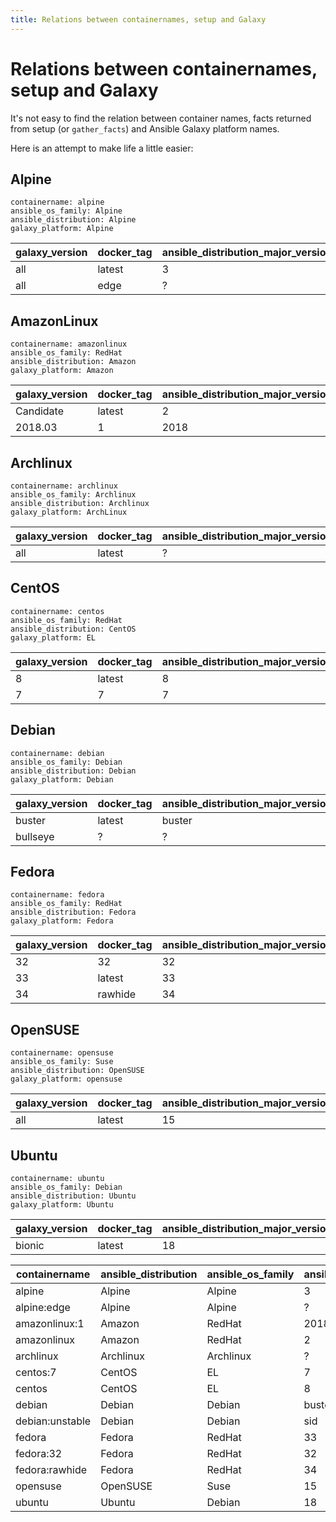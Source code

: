 ```yaml
---
title: Relations between containernames, setup and Galaxy
---
```


# Relations between containernames, setup and Galaxy

It's not easy to find the relation between container names, facts returned from setup (or `gather_facts`) and Ansible Galaxy platform names.

Here is an attempt to make life a little easier:

## Alpine

```
containername: alpine
ansible_os_family: Alpine
ansible_distribution: Alpine
galaxy_platform: Alpine
```

|galaxy_version|docker_tag|ansible_distribution_major_version|
|--------------|----------|----------------------------------|
|all           |latest    |3                                 |
|all           |edge      |?                                 |

## AmazonLinux

```
containername: amazonlinux
ansible_os_family: RedHat
ansible_distribution: Amazon
galaxy_platform: Amazon
```

|galaxy_version|docker_tag|ansible_distribution_major_version|
|--------------|----------|----------------------------------|
|Candidate     |latest    |2                                 |
|2018.03       |1         |2018                              |

## Archlinux

```
containername: archlinux
ansible_os_family: Archlinux
ansible_distribution: Archlinux
galaxy_platform: ArchLinux
```

|galaxy_version|docker_tag|ansible_distribution_major_version|
|--------------|----------|----------------------------------|
|all           |latest    |?                                 |

## CentOS

```
containername: centos
ansible_os_family: RedHat
ansible_distribution: CentOS
galaxy_platform: EL
```

|galaxy_version|docker_tag|ansible_distribution_major_version|
|--------------|----------|----------------------------------|
|8             |latest    |8                                 |
|7             |7         |7                                 |

## Debian

```
containername: debian
ansible_os_family: Debian
ansible_distribution: Debian
galaxy_platform: Debian
```

|galaxy_version|docker_tag|ansible_distribution_major_version|
|--------------|----------|----------------------------------|
|buster        |latest    |buster                            |
|bullseye      |?         |?                                 |


## Fedora

```
containername: fedora
ansible_os_family: RedHat
ansible_distribution: Fedora
galaxy_platform: Fedora
```

|galaxy_version|docker_tag|ansible_distribution_major_version|
|--------------|----------|----------------------------------|
|32            |32        |32                                |
|33            |latest    |33                                |
|34            |rawhide   |34                                |

## OpenSUSE

```
containername: opensuse
ansible_os_family: Suse
ansible_distribution: OpenSUSE
galaxy_platform: opensuse
```

|galaxy_version|docker_tag|ansible_distribution_major_version|
|--------------|----------|----------------------------------|
|all           |latest    |15                                |

## Ubuntu

```
containername: ubuntu
ansible_os_family: Debian
ansible_distribution: Ubuntu
galaxy_platform: Ubuntu
```

|galaxy_version|docker_tag|ansible_distribution_major_version|
|--------------|----------|----------------------------------|
|bionic        |latest    |18                                |

|containername  |ansible_distribution|ansible_os_family|ansible_distribution_major_version|galaxy_platform|galaxy_version|
|---------------|--------------------|-----------------|----------------------------------|---------------|--------------|
|alpine         |Alpine              |Alpine           |3                                 |Alpine         |all           |
|alpine:edge    |Alpine              |Alpine           |?                                 |Alpine         |all           |
|amazonlinux:1  |Amazon              |RedHat           |2018                              |Amazon         |2018.03       |
|amazonlinux    |Amazon              |RedHat           |2                                 |Amazon         |Candidate     |
|archlinux      |Archlinux           |Archlinux        |?                                 |ArchLinux      |all           |
|centos:7       |CentOS              |EL               |7                                 |EL             |7             |
|centos         |CentOS              |EL               |8                                 |EL             |8             |
|debian         |Debian              |Debian           |buster                            |Debian         |buster        |
|debian:unstable|Debian              |Debian           |sid                               |Debian         |sid           |
|fedora         |Fedora              |RedHat           |33                                |Fedora         |33            |
|fedora:32      |Fedora              |RedHat           |32                                |Fedora         |32            |
|fedora:rawhide |Fedora              |RedHat           |34                                |Fedora         |34            |
|opensuse       |OpenSUSE            |Suse             |15                                |opensuse       |all           |
|ubuntu         |Ubuntu              |Debian           |18                                |Ubuntu         |bionic        |
